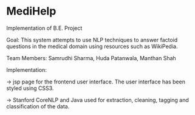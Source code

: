 # MediHelp
Implementation of B.E. Project

Goal: This system attempts to use NLP techniques to answer factoid questions in the medical domain using resources such as WikiPedia.

Team Members: Samrudhi Sharma, Huda Patanwala, Manthan Shah

Implementation: 

-> jsp page for the frontend user interface. The user interface has been styled using CSS3.

-> Stanford CoreNLP and Java used for extraction, cleaning, tagging and classification of the data.


